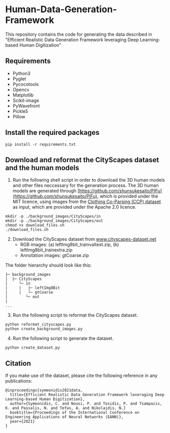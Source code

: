 # Human-Data-Generation-Framework
This repository contains the code for generating the data described in "Efficient Realistic Data Generation Framework leveraging Deep Learning-based Human Digitization"

## Requirements
* Python3
* Pyglet
* Pycocotools
* Opencv
* Matplotlib
* Scikit-image
* PyWavefront
* Pickle5
* Pillow

## Install the required packages
```
pip install -r requirements.txt
```

## Download and reformat the CityScapes dataset and the human models

1. Run the following shell script in order to download the 3D human models and other files neccessary for the generation process. The 3D human models are generated through [https://github.com/shunsukesaito/PIFu](https://github.com/shunsukesaito/PIFu), which is provided under the MIT licence, using images from the [Clothing Co-Parsing (CCP) dataset](https://github.com/bearpaw/clothing-co-parsing) as input, which are provided under the Apache 2.0 licence. 
```
mkdir -p ./background_images/CityScapes/in
mkdir -p ./background_images/CityScapes/out
chmod +x download_files.sh
./download_files.sh
```

2. Download the CityScapes dataset from www.cityscapes-dataset.net <br />
    * RGB images: (a) leftImg8bit_trainvaltest.zip,  (b) leftImg8bit_trainextra.zip <br />
    * Annotation images: gtCoarse.zip <br />

The folder hierarchy should look like this:
```
├─ background_images
|  ├─ CityScapes
|     └─ in
|     |   ├─ leftImg8Bit
|     |   └─ gtCoarse
|        └─ out
|      
...
```

3. Run the following script to reformat the CityScapes dataset.
```
python reformat_cityscapes.py
python create_background_images.py
```

4. Run the following script to generate the dataset.
```  
python create_dataset.py
```
## Citation
If you make use of the dataset, please cite the following reference in any publications:
```
@inproceedings{symeonidis2021data,
  title={Efficient Realistic Data Generation Framework leveraging Deep Learning-based Human Digitization},
  author={Symeonidis, C. and Nousi, P. and Tosidis, P. and Tsampazis, K. and Passalis, N. and Tefas, A. and Nikolaidis, N.}
  booktitle={Proceedings of the International Conference on Engineering Applications of Neural Networks (EANN)},
  year={2021}
}
```

